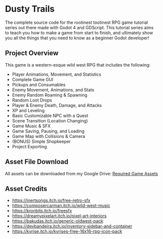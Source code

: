 # Dusty Trails
The complete source code for the rootinest tootinest RPG game tutorial series out there made with Godot 4 and GDScript. This tutorial series aims to teach you how to make a game from start to finish, and ultimately show you all the things that you need to know as a beginner Godot developer!

## Project Overview
This game is a western-esque wild west RPG that includes the following:
- Player Animations, Movement, and Statistics
-	Complete Game GUI 
-	Pickups and Consumables 
-	Enemy Movement, Animations, and Stats 
-	Enemy Random Roaming & Spawning 
-	Random Loot Drops 
-	Player & Enemy Death, Damage, and Attacks 
-	XP and Leveling 
-	Basic Customizable NPC with a Quest 
-	Scene Transition (Location Changing) 
-	Game Music & SFX 
-	Game Saving, Pausing, and Loading 
-	Game Map with Collisions & Camera 
-	(BONUS) Simple Shopkeeper
-	Project Exporting 

## Asset File Download
All assets can be downloaded from my Google Drive:
[Required Game Assets](https://rb.gy/dlxgtd) 

## Asset Credits
- https://inertsongs.itch.io/free-retro-sfx
- https://composercarman.itch.io/wild-west-music
- https://kronbits.itch.io/freesfx
- https://dreamypixelart.itch.io/pixel-art-interiors
- https://bakudas.itch.io/generic-oldwest-pack
- https://devbandeira.itch.io/inventory-sidebar-and-container
- https://kyrise.itch.io/kyrises-free-16x16-rpg-icon-pack


